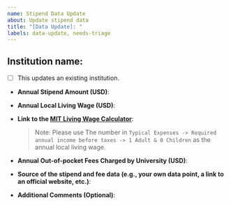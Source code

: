 ```yaml
---
name: Stipend Data Update
about: Update stipend data
title: "[Data Update]: "
labels: data-update, needs-triage
--- 
```


## Institution name: 

* [ ] This updates an existing institution. 

- **Annual Stipend Amount (USD)**: 

- **Annual Local Living Wage (USD)**:

- **Link to the [MIT Living Wage Calculator](http://livingwage.mit.edu/)**: 

  > Note: Please use The number in `Typical Expenses -> Required annual income before taxes -> 1 Adult & 0 Children` as the annual local living wage.

- **Annual Out-of-pocket Fees Charged by University (USD)**:

- **Source of the stipend and fee data (e.g., your own data point, a link to an official website, etc.)**: 

- **Additional Comments (Optional)**: 